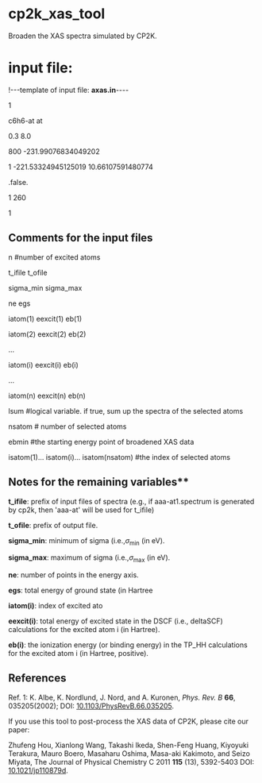 # cp2k_xas_tool

Broaden the XAS spectra simulated by CP2K.

# input file: 

!---template of input file: **axas.in**----

1

c6h6-at    at

0.3   8.0

800  -231.99076834049202

1     -221.53324945125019   10.66107591480774

.false.

1  260

1   

## Comments for the input files

n        #number of excited atoms

t_ifile    t_ofile  

sigma_min     sigma_max

ne    egs  

iatom(1)   eexcit(1)   eb(1)

iatom(2)   eexcit(2)   eb(2)

... 

iatom(i)   eexcit(i)   eb(i)

...

iatom(n)   eexcit(n)   eb(n)

lsum         #logical variable. if true, sum up the spectra of the selected atoms

nsatom       # number of selected atoms

ebmin         #the starting energy point of broadened XAS data

isatom(1)... isatom(i)... isatom(nsatom)   #the index of selected atoms

## Notes for the remaining variables**

**t_ifile**: prefix of input files of spectra (e.g., if aaa-at1.spectrum is generated by cp2k, then 'aaa-at' will be used for t_ifile)
          
**t_ofile**: prefix of output file. 

**sigma_min**: minimum of sigma (i.e.,$\sigma_\mathrm{min}$ (in eV).

**sigma_max**: maximum of sigma (i.e.,$\sigma_\mathrm{max}$ (in eV). 

**ne**: number of points in the energy axis. 

**egs**: total energy of ground state (in Hartree 

**iatom(i)**: index of excited ato

**eexcit(i)**: total energy of excited state in the DSCF (i.e., deltaSCF) calculations for the excited atom i  (in Hartree).

**eb(i)**: the ionization energy (or binding energy) in the TP_HH  calculations for the excited atom i (in Hartree, positive).

## References

Ref. 1: K. Albe, K. Nordlund, J. Nord, and A. Kuronen, *Phys. Rev. B* **66**, 035205(2002); DOI: [10.1103/PhysRevB.66.035205](https://doi.org/10.1103/physrevb.66.035205).

If you use this tool to post-process the XAS data of CP2K, please cite our paper:

Zhufeng Hou, Xianlong Wang, Takashi Ikeda, Shen-Feng Huang, Kiyoyuki Terakura, Mauro Boero, Masaharu Oshima, Masa-aki Kakimoto, and Seizo Miyata, The Journal of Physical Chemistry C 2011 **115** (13), 5392-5403 DOI: [10.1021/jp110879d](https://doi.org/10.1021/jp110879d).
